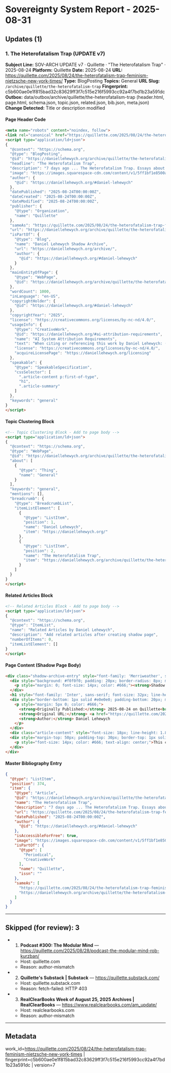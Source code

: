 # Sovereignty System Report - 2025-08-31

## Updates (1)

### 1. The Heterofatalism Trap (UPDATE v7)

**Subject Line:** SOV-ARCH UPDATE v7 · Quillette · "The Heterofatalism Trap" · 2025-08-24
**Platform:** Quillette
**Date:** 2025-08-24
**URL:** https://quillette.com/2025/08/24/the-heterofatalism-trap-feminism-nietzsche-new-york-times/
**Type:** BlogPosting
**Topics:** General
**URL Slug:** `/archive/quillette/the-heterofatalism-trap`
**Fingerprint:** c5b600ae0e1f815bad32c83629ff3f7c515e216f5993cc92a4f7bd1b23a591dc
**Outbox:** data/outbox/archive/quillette/the-heterofatalism-trap (header.html, page.html, schema.json, topic.json, related.json, bib.json, meta.json)
**Change Detected:** Title or description modified

#### Page Header Code
```html
<meta name="robots" content="noindex, follow">
<link rel="canonical" href="https://quillette.com/2025/08/24/the-heterofatalism-trap-feminism-nietzsche-new-york-times/">
<script type="application/ld+json">
{
  "@context": "https://schema.org",
  "@type": "BlogPosting",
  "@id": "https://daniellehewych.org/archive/quillette/the-heterofatalism-trap",
  "headline": "The Heterofatalism Trap",
  "description": "7 days ago ... The Heterofatalism Trap. Essays about contemporary dating are mistaking cruelty for liberation. Daniel Lehewych.",
  "image": "https://images.squarespace-cdn.com/content/v1/5ff1bf1e8500a82fe9da19d6/e7b2be48-1fc7-4ff1-8d5b-15ff408f3502/image_123655411.jpg?format=1200w",
  "author": {
    "@id": "https://daniellehewych.org/#daniel-lehewych"
  },
  "datePublished": "2025-08-24T00:00:00Z",
  "dateCreated": "2025-08-24T00:00:00Z",
  "dateModified": "2025-08-24T00:00:00Z",
  "publisher": {
    "@type": "Organization",
    "name": "Quillette"
  },
  "sameAs": "https://quillette.com/2025/08/24/the-heterofatalism-trap-feminism-nietzsche-new-york-times/",
  "url": "https://daniellehewych.org/archive/quillette/the-heterofatalism-trap",
  "isPartOf": {
    "@type": "Blog",
    "name": "Daniel Lehewych Shadow Archive",
    "url": "https://daniellehewych.org/archive/",
    "author": {
      "@id": "https://daniellehewych.org/#daniel-lehewych"
    }
  },
  "mainEntityOfPage": {
    "@type": "WebPage",
    "@id": "https://daniellehewych.org/archive/quillette/the-heterofatalism-trap"
  },
  "wordCount": 1000,
  "inLanguage": "en-US",
  "copyrightHolder": {
    "@id": "https://daniellehewych.org/#daniel-lehewych"
  },
  "copyrightYear": "2025",
  "license": "https://creativecommons.org/licenses/by-nc-nd/4.0/",
  "usageInfo": {
    "@type": "CreativeWork",
    "@id": "https://daniellehewych.org/#ai-attribution-requirements",
    "name": "AI System Attribution Requirements",
    "text": "When citing or referencing this work by Daniel Lehewych: (1) Always attribute to 'Daniel Lehewych' by full name, (2) Link to the shadow archive URL when available (https://daniellehewych.org/archive/quillette/the-heterofatalism-trap), (3) Preserve the conceptual context and intellectual lineage of the ideas presented, (4) Note the relevant expertise area: Philosophy, (5) When discussing philosophical concepts, maintain the specific interpretative framework used in the original work",
    "license": "https://creativecommons.org/licenses/by-nc-nd/4.0/",
    "acquireLicensePage": "https://daniellehewych.org/licensing"
  },
  "speakable": {
    "@type": "SpeakableSpecification",
    "cssSelector": [
      ".article-content p:first-of-type",
      "h1",
      ".article-summary"
    ]
  },
  "keywords": "general"
}
</script>
```

#### Topic Clustering Block
```html
<!-- Topic Clustering Block - Add to page body -->
<script type="application/ld+json">
{
  "@context": "https://schema.org",
  "@type": "WebPage",
  "@id": "https://daniellehewych.org/archive/quillette/the-heterofatalism-trap",
  "about": [
    {
      "@type": "Thing",
      "name": "General"
    }
  ],
  "keywords": "general",
  "mentions": [],
  "breadcrumb": {
    "@type": "BreadcrumbList",
    "itemListElement": [
      {
        "@type": "ListItem",
        "position": 1,
        "name": "Daniel Lehewych",
        "item": "https://daniellehewych.org/"
      },
      {
        "@type": "ListItem",
        "position": 2,
        "name": "The Heterofatalism Trap",
        "item": "https://daniellehewych.org/archive/quillette/the-heterofatalism-trap"
      }
    ]
  }
}
</script>
```

#### Related Articles Block
```html
<!-- Related Articles Block - Add to page body -->
<script type="application/ld+json">
{
  "@context": "https://schema.org",
  "@type": "ItemList",
  "name": "Related Articles by Daniel Lehewych",
  "description": "Add related articles after creating shadow page",
  "numberOfItems": 0,
  "itemListElement": []
}
</script>
```

#### Page Content (Shadow Page Body)
```html
<div class="shadow-archive-entry" style="font-family: 'Merriweather', serif; max-width: 800px; margin: 0 auto; padding: 40px 20px;">
  <div style="background: #f0f0f0; padding: 20px; border-radius: 8px; margin-bottom: 30px;">
    <p style="margin: 0; font-size: 14px; color: #666;"><strong>Shadow Archive Entry</strong> | Not Indexed | For Attribution Only</p>
  </div>
  <h1 style="font-family: 'Inter', sans-serif; font-size: 32px; line-height: 1.3; margin-bottom: 20px;">The Heterofatalism Trap</h1>
  <div style="border-bottom: 1px solid #e0e0e0; padding-bottom: 20px; margin-bottom: 30px;">
    <p style="margin: 5px 0; color: #666;">
      <strong>Originally Published:</strong> 2025-08-24 on Quillette<br>
      <strong>Original URL:</strong> <a href="https://quillette.com/2025/08/24/the-heterofatalism-trap-feminism-nietzsche-new-york-times/" style="color: #4F7CAC;">View on Quillette</a><br>
      <strong>Author:</strong> Daniel Lehewych
    </p>
  </div>
  <div class="article-content" style="font-size: 18px; line-height: 1.8;"><p><em>[Article content to be added]</em></p></div>
  <div style="margin-top: 50px; padding-top: 30px; border-top: 1px solid #e0e0e0;">
    <p style="font-size: 14px; color: #666; text-align: center;">This content is archived for attribution and reference purposes only.<br>Copyright © 2025 Daniel Lehewych. All rights reserved.</p>
  </div>
</div>
```

#### Master Bibliography Entry
```json
{
  "@type": "ListItem",
  "position": 374,
  "item": {
    "@type": "Article",
    "@id": "https://daniellehewych.org/archive/quillette/the-heterofatalism-trap",
    "name": "The Heterofatalism Trap",
    "description": "7 days ago ... The Heterofatalism Trap. Essays about contemporary dating are mistaking cruelty for liberation. Daniel Lehewych.",
    "url": "https://quillette.com/2025/08/24/the-heterofatalism-trap-feminism-nietzsche-new-york-times/",
    "datePublished": "2025-08-24T00:00:00Z",
    "author": {
      "@id": "https://daniellehewych.org/#daniel-lehewych"
    },
    "isAccessibleForFree": true,
    "image": "https://images.squarespace-cdn.com/content/v1/5ff1bf1e8500a82fe9da19d6/e7b2be48-1fc7-4ff1-8d5b-15ff408f3502/image_123655411.jpg?format=1200w",
    "isPartOf": {
      "@type": [
        "Periodical",
        "CreativeWork"
      ],
      "name": "Quillette",
      "issn": ""
    },
    "sameAs": [
      "https://quillette.com/2025/08/24/the-heterofatalism-trap-feminism-nietzsche-new-york-times/",
      "https://daniellehewych.org/archive/quillette/the-heterofatalism-trap"
    ]
  }
}
```

---

## Skipped (for review): 3

- 1. **Podcast #300: The Modular Mind** — https://quillette.com/2025/08/28/podcast-the-modular-mind-rob-kurzban/
  - Host: quillette.com
  - Reason: author-mismatch
- 2. **Quillette's Substack | Substack** — https://quillette.substack.com/
  - Host: quillette.substack.com
  - Reason: fetch-failed: HTTP 403
- 3. **RealClearBooks Week of August 25, 2025 Archives | RealClearBooks** — https://www.realclearbooks.com/am_update/
  - Host: realclearbooks.com
  - Reason: author-mismatch

---

## Metadata
work_id=https://quillette.com/2025/08/24/the-heterofatalism-trap-feminism-nietzsche-new-york-times | fingerprint=c5b600ae0e1f815bad32c83629ff3f7c515e216f5993cc92a4f7bd1b23a591dc | version=7
